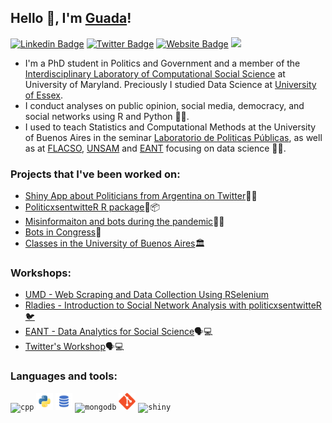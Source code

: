## Hello 👋, I'm [Guada](https://github.com/Guadag12/)! 

[![Linkedin Badge](https://img.shields.io/badge/-LinkedIn-0e76a8?style=flat-square&logo=Linkedin&logoColor=white)](https://www.linkedin.com/in/guadalupe-andrea-gonzalez-68b19913a/)
[![Twitter Badge](https://img.shields.io/badge/-Twitter-00acee?style=flat-square&logo=Twitter&logoColor=white)](https://twitter.com/guadag12)
[![Website Badge](https://img.shields.io/badge/website-000000?style=flat-square&logo=About.me&logoColor=white)](https://guadagonzalez.com/)
![](https://visitor-badge.glitch.me/badge?page_id=guadag12.politicxsentwitteR&style=flat-square&color=0088cc)



- I'm a PhD student in Politics and Government and a member of the [Interdisciplinary Laboratory of Computational Social Science](https://ilcss.umd.edu/) at University of Maryland. Preciously I studied Data Science at [University of Essex](https://www.essex.ac.uk/).
- I conduct analyses on public opinion, social media, democracy, and social networks using R and Python 👩‍💻.
- I used to teach Statistics and Computational Methods at the University of Buenos Aires in the seminar [Laboratorio de Politicas Públicas](https://twitter.com/LABPoliticasUBA),  as well as at [FLACSO](https://www.flacso.org.ar/formacion-academica/big-data-e-inteligencia-territorial/cuerpo-docente/), [UNSAM](https://noticias.unsam.edu.ar/2023/08/28/pmet-septiembre-ciencia-de-datos-aplicada-para-la-administracion-publica-y-ciencias-sociales/) and [EANT](https://twitter.com/eanttech) focusing on data science 👥🔬.


### Projects that I've been worked on:
- [Shiny App about Politicians from Argentina on Twitter](https://oderedes.shinyapps.io/politicosentwitter/)👨‍💼 
- [PoliticxsentwitteR R package](https://github.com/guadag12/politicxsentwitteR)🔷📦
- [Misinformaiton and bots during the pandemic](https://github.com/Observatorio-de-Redes/usuariosdudosaprocedencia)💉🤖
- [Bots in Congress](https://github.com/Guadag12/bots_in_congress)📱
- [Classes in the University of Buenos Aires](https://github.com/labpoliticasuba)🏛️

### Workshops:
- [UMD - Web Scraping and Data Collection Using RSelenium](https://guadag12.github.io/selenium-r-workshop/#/title-slide)
- [Rladies - Introduction to Social Network Analysis with politicxsentwitteR 🐦](https://github.com/guadag12/socialnetwork-rladies-talk)
- [EANT - Data Analytics for Social Science](https://eant.tech/escuela-de-ciencias-de-datos/cursos/taller-data-analytics-para-ciencias-sociales)🗣💻
- [Twitter's Workshop](https://github.com/labpoliticasuba/Taller-de-Twitter)🗣💻


### Languages and tools:
<code><img height="27" src="https://new.library.arizona.edu/sites/default/files/styles/featured_image/public/featured_media/rprogramming.png?itok=tW_Lc4a8" alt="cpp"></code>
<code><img height="27" src="https://raw.githubusercontent.com/github/explore/80688e429a7d4ef2fca1e82350fe8e3517d3494d/topics/python/python.png" alt="python"></code>
<code><img height="27" src="https://raw.githubusercontent.com/github/explore/80688e429a7d4ef2fca1e82350fe8e3517d3494d/topics/sql/sql.png" alt="sql"></code>
<code><img height="27" src="https://encrypted-tbn0.gstatic.com/images?q=tbn%3AANd9GcSTTzPAw-55ssm1Im594xYZ9eRQu2JylrkYLg&usqp=CAU" alt="mongodb"></code>
<code><img height="27" src="https://raw.githubusercontent.com/devicons/devicon/master/icons/git/git-original.svg" alt="git"></code>
<code><img height="27" src="https://blog.efpsa.org/wp-content/uploads/2019/04/pic1.png" alt="shiny"></code>

<!--
**Guadag12/Guadag12** is a ✨ _special_ ✨ repository because its `README.md` (this file) appears on your GitHub profile.
-->
